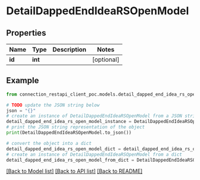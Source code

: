 # DetailDappedEndIdeaRSOpenModel


## Properties

Name | Type | Description | Notes
------------ | ------------- | ------------- | -------------
**id** | **int** |  | [optional] 

## Example

```python
from connection_restapi_client_poc.models.detail_dapped_end_idea_rs_open_model import DetailDappedEndIdeaRSOpenModel

# TODO update the JSON string below
json = "{}"
# create an instance of DetailDappedEndIdeaRSOpenModel from a JSON string
detail_dapped_end_idea_rs_open_model_instance = DetailDappedEndIdeaRSOpenModel.from_json(json)
# print the JSON string representation of the object
print(DetailDappedEndIdeaRSOpenModel.to_json())

# convert the object into a dict
detail_dapped_end_idea_rs_open_model_dict = detail_dapped_end_idea_rs_open_model_instance.to_dict()
# create an instance of DetailDappedEndIdeaRSOpenModel from a dict
detail_dapped_end_idea_rs_open_model_from_dict = DetailDappedEndIdeaRSOpenModel.from_dict(detail_dapped_end_idea_rs_open_model_dict)
```
[[Back to Model list]](../README.md#documentation-for-models) [[Back to API list]](../README.md#documentation-for-api-endpoints) [[Back to README]](../README.md)


